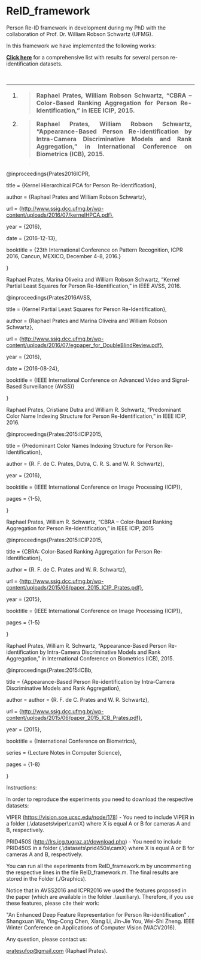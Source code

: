 # ReID_framework

Person Re-ID framework in development during my PhD with the collaboration of Prof. Dr. William Robson Schwartz (UFMG).
 
In this framework we have implemented the following works:
 
<p><a href="http://www.ssig.dcc.ufmg.br/reid-results/"><strong>Click here</strong></a> for a comprehensive list with&nbsp;results for several person re-identification datasets.</p>
<p>&nbsp;</p>
<table style="height: 213px;" width="596">
<tbody>
<tr>
<td>
<ol>
<li style="text-align: justify;">
<blockquote><strong>Raphael Prates, William Robson Schwartz, &ldquo;CBRA &ndash; Color-Based Ranking Aggregation for Person Re-Identification,&rdquo; in IEEE ICIP, 2015.</strong></blockquote>
</li>
<li style="text-align: justify;">
<blockquote><strong>Raphael Prates, William Robson Schwartz, &ldquo;Appearance-Based Person Re-identification by Intra-Camera Discriminative Models and Rank Aggregation,&rdquo; in International Conference on Biometrics (ICB), 2015.</strong></blockquote>
</li>
<li style="text-align: justify;">
<blockquote><strong>Raphael Prates, Cristiane Dutra and William R. Schwartz, &ldquo;PREDOMINANT COLOR NAME INDEXING STRUCTURE FOR PERSON RE-IDENTIFICATION,&rdquo; in IEEE ICIP, 2016.</strong></blockquote>
</li>
<li style="text-align: justify;">
<blockquote><strong>Raphael Prates, Marina Oliveira and William Robson Schwartz, &ldquo;Kernel Partial Least Squares for Person Re-Identification,&rdquo; in IEEE AVSS, 2016.</strong></blockquote>
</li>
<li style="text-align: justify;">
<blockquote><strong>Raphael Prates and William Robson Schwartz, &ldquo;Kernel Hierarchical PCA for Person Re-Identification,&rdquo; in ICPR, 2016.</strong></blockquote>
</li>
</ol>
</td>
</tr>
</tbody>
</table>

@inproceedings{Prates2016ICPR,

title = {Kernel Hierarchical PCA for Person Re-Identification},

author = {Raphael Prates and William Robson Schwartz},

url = {http://www.ssig.dcc.ufmg.br/wp-content/uploads/2016/07/kernelHPCA.pdf},

year = {2016},

date = {2016-12-13},

booktitle = {23th International Conference on Pattern Recognition, ICPR 2016, Cancun, MEXICO, December 4-8, 2016.}

}

Raphael Prates, Marina Oliveira and William Robson Schwartz, “Kernel Partial Least Squares for Person Re-Identification,” in IEEE AVSS, 2016.

@inproceedings{Prates2016AVSS,

title = {Kernel Partial Least Squares for Person Re-Identification},

author = {Raphael Prates and Marina Oliveira and William Robson Schwartz},

url = {http://www.ssig.dcc.ufmg.br/wp-content/uploads/2016/07/egpaper_for_DoubleBlindReview.pdf},

year = {2016},

date = {2016-08-24},

booktitle = {IEEE International Conference on Advanced Video and Signal-Based Surveillance (AVSS)}

}

Raphael Prates, Cristiane Dutra and William R. Schwartz, “Predominant Color Name Indexing Structure for Person Re-Identification,” in IEEE ICIP, 2016.

@inproceedings{Prates:2015:ICIP2015,

title = {Predominant Color Names Indexing Structure for Person Re-Identification},

author = {R. F. de C. Prates, Dutra, C. R. S. and W. R. Schwartz},

year = {2016},

booktitle = {IEEE International Conference on Image Processing (ICIP)},

pages = {1-5},

}

Raphael Prates, William R. Schwartz, “CBRA – Color-Based Ranking Aggregation for Person Re-Identification,” in IEEE ICIP, 2015

@inproceedings{Prates:2015:ICIP2015,

title = {CBRA: Color-Based Ranking Aggregation for Person Re-Identification},

author = {R. F. de C. Prates and W. R. Schwartz},

url = {http://www.ssig.dcc.ufmg.br/wp-content/uploads/2015/06/paper_2015_ICIP_Prates.pdf},

year = {2015},

booktitle = {IEEE International Conference on Image Processing (ICIP)},

pages = {1-5}

}

Raphael Prates, William R. Schwartz, “Appearance-Based Person Re-identification by Intra-Camera Discriminative Models and Rank Aggregation,” in International Conference on Biometrics (ICB), 2015.

@inproceedings{Prates:2015:ICBb,

title = {Appearance-Based Person Re-identification by Intra-Camera Discriminative Models and Rank Aggregation},

author = author = {R. F. de C. Prates and W. R. Schwartz},

url = {http://www.ssig.dcc.ufmg.br/wp-content/uploads/2015/06/paper_2015_ICB_Prates.pdf},

year = {2015},

booktitle = {International Conference on Biometrics},

series = {Lecture Notes in Computer Science},

pages = {1-8}

}

Instructions:

In order to reproduce the experiments you need to download the respective datasets:

VIPER (https://vision.soe.ucsc.edu/node/178) - You need to include VIPER in a folder (.\datasets\viper\camX) where X is equal A or B for cameras A and B, respectively.

PRID450S (http://lrs.icg.tugraz.at/download.php) - You need to include PRID450S in a folder (.\datasets\prid450s\camX) where X is equal A or B for cameras A and B, respectively.

You can run all the experiments from ReID_framework.m by uncommenting the respective lines in the file ReID_framework.m. The final results are stored in the Folder (./Graphics).

Notice that in AVSS2016 and ICPR2016 we used the features proposed in the paper (which are available in the folder .\auxiliary). Therefore, if you use these features, please cite their work:

"An Enhanced Deep Feature Representation for Person Re-identification" . Shangxuan Wu, Ying-Cong Chen, Xiang Li, Jin-Jie You, Wei-Shi Zheng. IEEE Winter Conference on Applications of Computer Vision (WACV2016).

Any question, please contact us:

pratesufop@gmail.com (Raphael Prates).
 
 
